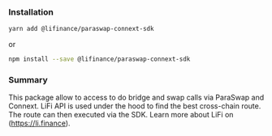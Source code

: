 ### Installation

```bash
yarn add @lifinance/paraswap-connext-sdk
```
or
```bash
npm install --save @lifinance/paraswap-connext-sdk
```

### Summary

This package allow to access to do bridge and swap calls via ParaSwap and Connext. LiFi API is used under the hood to  find the best cross-chain route. The route can then executed via the SDK.
Learn more about LiFi on (https://li.finance).
